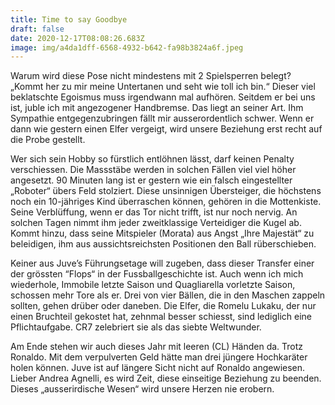 ```yaml
---
title: Time to say Goodbye
draft: false
date: 2020-12-17T08:08:26.683Z
image: img/a4da1dff-6568-4932-b642-fa98b3824a6f.jpeg
---
```

Warum wird diese Pose nicht mindestens mit 2 Spielsperren belegt? „Kommt her zu mir meine Untertanen und seht wie toll ich bin.“ Dieser viel beklatschte Egoismus muss irgendwann mal aufhören. Seitdem er bei uns ist, juble ich mit angezogener Handbremse. Das liegt an seiner Art. Ihm Sympathie entgegenzubringen fällt mir ausserordentlich schwer. Wenn er dann wie gestern einen Elfer vergeigt, wird unsere Beziehung erst recht auf die Probe gestellt.

Wer sich sein Hobby so fürstlich entlöhnen lässt, darf keinen Penalty verschiessen. Die Massstäbe werden in solchen Fällen viel viel höher angesetzt. 90 Minuten lang ist er gestern wie ein falsch eingestellter „Roboter“ übers Feld stolziert. Diese unsinnigen Übersteiger, die höchstens noch ein 10-jähriges Kind überraschen können, gehören in die Mottenkiste. Seine Verblüffung, wenn er das Tor nicht trifft, ist nur noch nervig. An solchen Tagen nimmt ihm jeder zweitklassige Verteidiger die Kugel ab. Kommt hinzu, dass seine Mitspieler (Morata) aus Angst „Ihre Majestät“ zu beleidigen, ihm aus aussichtsreichsten Positionen den Ball rüberschieben.

Keiner aus Juve’s Führungsetage will zugeben, dass dieser Transfer einer der grössten “Flops“ in der Fussballgeschichte ist. Auch wenn ich mich wiederhole, Immobile letzte Saison und Quagliarella vorletzte Saison, schossen mehr Tore als er. Drei von vier Bällen, die in den Maschen zappeln sollten, gehen drüber oder daneben. Die Elfer, die Romelu Lukaku, der nur einen Bruchteil gekostet hat, zehnmal besser schiesst, sind lediglich eine Pflichtaufgabe. CR7 zelebriert sie als das siebte Weltwunder. 

Am Ende stehen wir auch dieses Jahr mit leeren (CL) Händen da. Trotz Ronaldo. Mit dem verpulverten Geld hätte man drei jüngere Hochkaräter holen können. Juve ist auf längere Sicht nicht auf Ronaldo angewiesen. Lieber Andrea Agnelli, es wird Zeit, diese einseitige Beziehung zu beenden. Dieses „ausserirdische Wesen“ wird unsere Herzen nie erobern.
